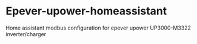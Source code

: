 # Epever-upower-homeassistant
Home assistant modbus configuration for epever upower UP3000-M3322 inverter/charger
